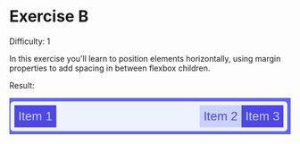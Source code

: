 # Exercise B

Difficulty: 1

In this exercise you'll learn to position elements horizontally, using margin properties to add spacing in between flexbox children.

Result:

![image](../../images/b.png)
